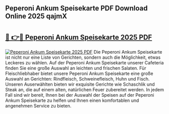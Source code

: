 ## Peperoni Ankum Speisekarte PDF Download Online 2025 qajmX

# <h2><a href="http://gccr8p.nevu.top/?p=Peperoni+Ankum+Speisekarte">🔗 👉🔴 Peperoni Ankum Speisekarte 2025 PDF</a></h2>

[![Peperoni Ankum Speisekarte 2025 PDF](https://i.imgur.com/dBaPXMq.png)](http://gccr8p.nevu.top/?p=Peperoni+Ankum+Speisekarte)
Die Peperoni Ankum Speisekarte ist nicht nur eine Liste von Gerichten, sondern auch die Möglichkeit, etwas Leckeres zu wählen. Auf der Peperoni Ankum Speisekarte unserer Cafeteria finden Sie eine große Auswahl an leichten und frischen Salaten. Für Fleischliebhaber bietet unsere Peperoni Ankum Speisekarte eine große Auswahl an Gerichten: Rindfleisch, Schweinefleisch, Huhn und Fisch. Unseren Auserwählten bieten wir exquisite Gerichte wie Schaschlik und Steak an, die auf einem alten, natürlichen Feuer zubereitet werden. In jedem Fall sind wir bereit, Ihnen bei der Auswahl der Speisen auf der Peperoni Ankum Speisekarte zu helfen und Ihnen einen komfortablen und angenehmen Service zu bieten.
